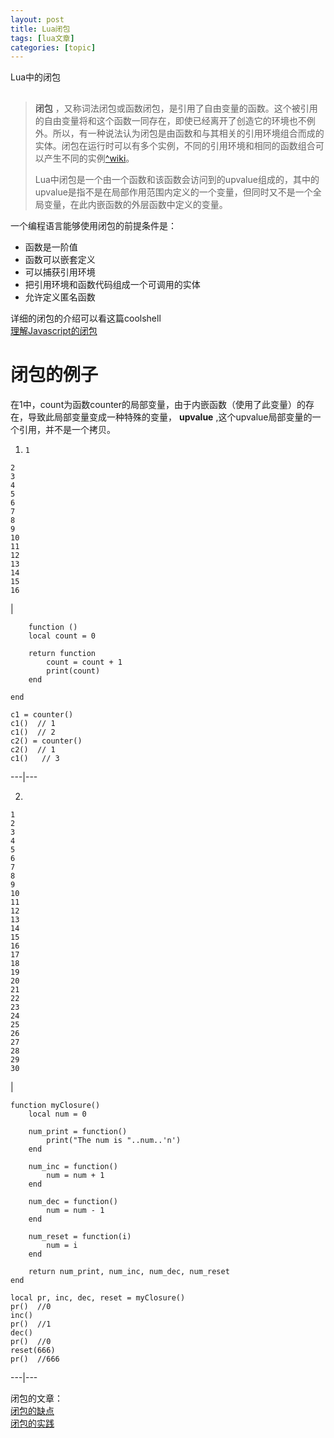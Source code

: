 ```yaml
---
layout: post
title: Lua闭包 
tags: [lua文章]
categories: [topic]
---
```

Lua中的闭包

##

> **闭包**
> ，又称词法闭包或函数闭包，是引用了自由变量的函数。这个被引用的自由变量将和这个函数一同存在，即使已经离开了创造它的环境也不例外。所以，有一种说法认为闭包是由函数和与其相关的引用环境组合而成的实体。闭包在运行时可以有多个实例，不同的引用环境和相同的函数组合可以产生不同的实例[^wiki](https://zh.wikipedia.org/wiki/闭包_\(计算机科学\))。
>
>
> Lua中闭包是一个由一个函数和该函数会访问到的upvalue组成的，其中的upvalue是指不是在局部作用范围内定义的一个变量，但同时又不是一个全局变量，在此内嵌函数的外层函数中定义的变量。

一个编程语言能够使用闭包的前提条件是：

  * 函数是一阶值
  * 函数可以嵌套定义
  * 可以捕获引用环境
  * 把引用环境和函数代码组成一个可调用的实体
  * 允许定义匿名函数

详细的闭包的介绍可以看这篇coolshell  
[理解Javascript的闭包](http://coolshell.cn/articles/6731.html)

# 闭包的例子

在1中，count为函数counter的局部变量，由于内嵌函数（使用了此变量）的存在，导致此局部变量变成一种特殊的变量， **upvalue**
,这个upvalue局部变量的一个引用，并不是一个拷贝。

  1.     1  
    2  
    3  
    4  
    5  
    6  
    7  
    8  
    9  
    10  
    11  
    12  
    13  
    14  
    15  
    16  
    

|

    
        function ()  
        local count = 0  
          
        return function  
            count = count + 1  
            print(count)  
        end  
          
    end  
      
    c1 = counter()  
    c1()  // 1  
    c1()  // 2  
    c2() = counter()  
    c2()  // 1  
    c1()   // 3  
      
  
---|---  

2.

    
    
    1  
    2  
    3  
    4  
    5  
    6  
    7  
    8  
    9  
    10  
    11  
    12  
    13  
    14  
    15  
    16  
    17  
    18  
    19  
    20  
    21  
    22  
    23  
    24  
    25  
    26  
    27  
    28  
    29  
    30  
    

|

    
    
    function myClosure()  
        local num = 0  
          
        num_print = function()  
            print("The num is "..num..'n')  
        end  
          
        num_inc = function()  
            num = num + 1  
        end  
          
        num_dec = function()  
            num = num - 1  
        end  
          
        num_reset = function(i)  
            num = i  
        end  
          
        return num_print, num_inc, num_dec, num_reset  
    end  
      
    local pr, inc, dec, reset = myClosure()  
    pr()  //0  
    inc()   
    pr()  //1  
    dec()   
    pr()  //0  
    reset(666)  
    pr()  //666  
      
  
---|---  
  
闭包的文章：  
[闭包的缺点](https://segmentfault.com/a/1190000000652891)  
[闭包的实践](https://segmentfault.com/a/1190000002452587)